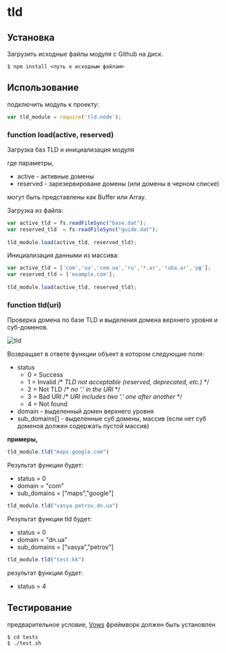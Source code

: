 tld
========


Установка
----

Загрузить исходные файлы модуля с Github на диск.

    $ npm install <путь к иcходным файлам>

Использование
----

подключить модуль к проекту:

```javascript
var tld_module = require('tld.node');
```


### function load(active, reserved)

Загрузка баз TLD и инициализация модуля

где параметры,
- active - активные домены
- reserved - зарезервироване домены (или домены в черном списке)

могут быть представлены как Buffer или Array.

Загрузка из файла:

```javascript
var active_tld = fs.readFileSync("base.dat");
var reserved_tld  = fs.readFileSync("guide.dat");
                    
tld_module.load(active_tld, reserved_tld);
```

Инициализация данными из массива:

```javascript
var active_tld = ['com','ua','com.ua','ru','*.ar','!uba.ar','рф'];
var reserved_tld = ['example.com'];
                            
tld_module.load(active_tld, reserved_tld);
```


### function tld(uri)

Проверка домена по базе TLD и выделения домена верхнего уровня и суб-доменов.

![tld](https://dl.dropbox.com/u/12394766/awrank/tld.png)

Возвращает в ответе функции объект в котором следующие поля:

- status 
  - 0 = Success
  - 1 = Invalid           /* *TLD not acceptable (reserved, deprecated, etc.)* */
  - 2 = Not TLD           /* *no '.' in the URI* */
  - 3 = Bad URI           /* *URI includes two '.' one after another* */
  - 4 = Not found 
- domain - выделенный домен верхнего уровня
- sub_domains[] - выделенные суб домены, массив (если нет суб доменов должен содержать пустой массив)


**примеры,**

```javascript
tld_module.tld("maps.google.com")
```

Результат функции будет:
- status = 0
- domain = "com"
- sub_domains = ["maps","google"]


```javascript
tld_module.tld("vasya.petrov.dn.ua")
```

Результат функции tld будет:
- status = 0
- domain = "dn.ua"
- sub_domains = ["vasya","petrov"]


```javascript
tld_module.tld("test.kk")
```

результат функции будет:
- status = 4

Тестирование
----
предварительное условие, [Vows](http://vowsjs.org/) фреймворк должен быть установлен

    $ cd tests 
    $ ./test.sh

